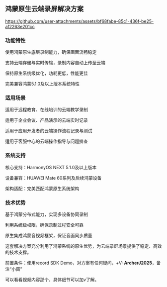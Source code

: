 ## 鸿蒙原生云端录屏解决方案

https://github.com/user-attachments/assets/bf68fabe-85c1-436f-be25-af2263e201cc

### 功能特性

使用鸿蒙原生底层录制能力，确保画面流畅稳定

支持云端存储与实时传输，录制内容自动上传至云端

保持原生系统级优化，功耗更低，性能更佳

完美兼容鸿蒙5.1.0及以上版本系统特性

### 适用场景

适用于远程教育、在线培训的云端教学录制

适用于企业会议、产品演示的云端实时记录

适用于应用开发者的云端操作流程记录与测试

适用于客服中心的云端操作指导与问题排查

### 系统支持

核心支持：HarmonyOS NEXT 5.1.0及以上版本

设备兼容：HUAWEI Mate 60系列及后续鸿蒙设备

架构适配：完美匹配鸿蒙原生系统架构


### 技术优势

基于鸿蒙分布式能力，实现多设备协同录制

利用系统级权限，确保录制过程安全可靠

原生集成鸿蒙音视频框架，保证音画同步质量

这套解决方案充分利用了鸿蒙系统的原生优势，为云端录屏场景提供了稳定、高效的技术支撑。



前置条件：使用record SDK Demo，对方案有任何疑问，+V: **ArcherJ2025**，备注“小窗”

可以看看视频内容那个，具体细节可以加v了解。





